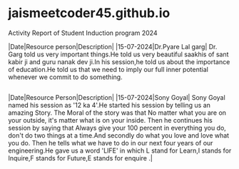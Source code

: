 # jaismeetcoder45.github.io
Activity Report of Student Induction program 2024

|Date|Resource person|Description|
|15-07-2024|Dr.Pyare Lal garg| Dr. Garg told us very important things.He told us very beautiful saakhis of sant kabir ji and guru nanak dev ji.In his session,he told us about the importance of education.He told us that we need to imply our full inner potential whenever we commit to do something.

##

|Date|Resource Person|Description|
|15-07-2024|Sony Goyal| Sony Goyal named his session as '12 ka 4'.He started his session by telling us an amazing Story. The Moral of the story was that No matter what you are on your outside, it's matter what is on your inside. Then he continues his session by saying that Always give your 100 percent in everything you do, don't do two things at a time.And secondly do what you love and love what you do. Then he tells what we have to do in our next four years of our engineering.He gave us a word 'LIFE' in which L stand for Learn,I stands for Inquire,F stands for Future,E stands for enquire .|

